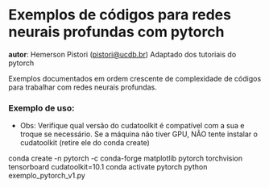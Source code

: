 # Exemplos de códigos para redes neurais profundas com pytorch

__autor__: Hemerson Pistori (pistori@ucdb.br)
	   Adaptado dos tutoriais do pytorch


Exemplos documentados em ordem crescente de complexidade de
códigos para trabalhar com redes neurais profundas. 

### Exemplo de uso:

- Obs: Verifique qual versão do cudatoolkit é compatível com a sua e troque se necessário. Se a máquina não tiver GPU, NÃO tente instalar o cudatoolkit (retire ele do conda create)

conda create -n pytorch -c conda-forge matplotlib pytorch torchvision tensorboard cudatoolkit=10.1
conda activate pytorch
python exemplo_pytorch_v1.py


